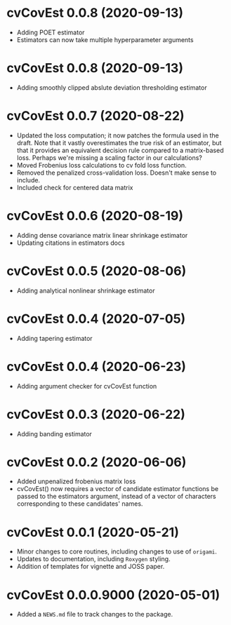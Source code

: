 # cvCovEst 0.0.8 (2020-09-13)

* Adding POET estimator
* Estimators can now take multiple hyperparameter arguments

# cvCovEst 0.0.8 (2020-09-13)

* Adding smoothly clipped abslute deviation thresholding estimator

# cvCovEst 0.0.7 (2020-08-22)

* Updated the loss computation; it now patches the formula used in the draft. Note that it vastly overestimates the true risk of an estimator, but that it provides an equivalent decision rule compared to a matrix-based loss. Perhaps we're missing a scaling factor in our calculations?
* Moved Frobenius loss calculations to cv fold loss function. 
* Removed the penalized cross-validation loss. Doesn't make sense to include.
* Included check for centered data matrix

# cvCovEst 0.0.6 (2020-08-19)

* Adding dense covariance matrix linear shrinkage estimator
* Updating citations in estimators docs

# cvCovEst 0.0.5 (2020-08-06)

* Adding analytical nonlinear shrinkage estimator 

# cvCovEst 0.0.4 (2020-07-05)

* Adding tapering estimator

# cvCovEst 0.0.4 (2020-06-23)

* Adding argument checker for cvCovEst function

# cvCovEst 0.0.3 (2020-06-22)

* Adding banding estimator

# cvCovEst 0.0.2 (2020-06-06)

* Added unpenalized frobenius matrix loss
* cvCovEst() now requires a vector of candidate estimator functions be passed to
the estimators argument, instead of a vector of characters corresponding to
these candidates' names.

# cvCovEst 0.0.1 (2020-05-21)

* Minor changes to core routines, including changes to use of `origami`.
* Updates to documentation, including `Roxygen` styling.
* Addition of templates for vignette and JOSS paper.

# cvCovEst 0.0.0.9000 (2020-05-01)

* Added a `NEWS.md` file to track changes to the package.
